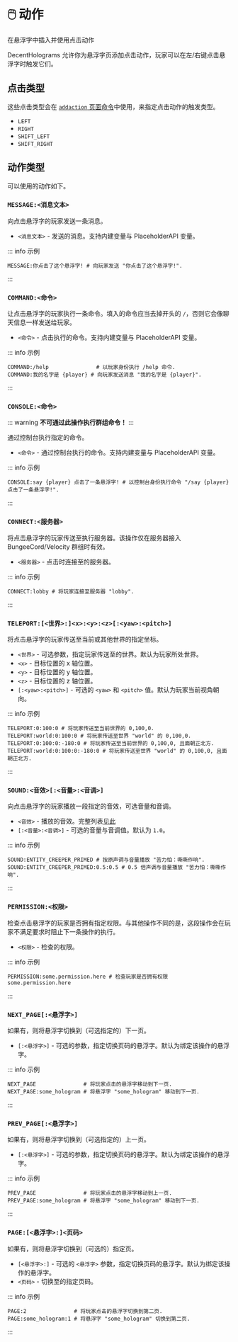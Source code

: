 # 🖱️ 动作
在悬浮字中插入并使用点击动作

DecentHolograms 允许你为悬浮字页添加点击动作，玩家可以在左/右键点击悬浮字时触发它们。

## 点击类型

这些点击类型会在 [`addaction` 页面命令](general.commands.hologram-pages.md#dh-p-addaction-悬浮字-页码-点击类型-操作)中使用，来指定点击动作的触发类型。

* `LEFT`
* `RIGHT`
* `SHIFT_LEFT`
* `SHIFT_RIGHT`

## 动作类型
可以使用的动作如下。

### `MESSAGE:<消息文本>`

向点击悬浮字的玩家发送一条消息。

* `<消息文本>` - 发送的消息。支持内建变量与 PlaceholderAPI 变量。

::: info 示例
```
MESSAGE:你点击了这个悬浮字! # 向玩家发送 "你点击了这个悬浮字!".
```
:::

### `COMMAND:<命令>`

让点击悬浮字的玩家执行一条命令。填入的命令应当去掉开头的 `/`，否则它会像聊天信息一样发送给玩家。

* `<命令>` - 点击执行的命令。支持内建变量与 PlaceholderAPI 变量。

::: info 示例
```
COMMAND:/help               # 以玩家身份执行 /help 命令.
COMMAND:我的名字是 {player} # 向玩家发送消息 "我的名字是 {player}".
```
:::

### `CONSOLE:<命令>`

::: warning
**不可通过此操作执行群组命令！**
:::

通过控制台执行指定的命令。

* `<命令>` - 通过控制台执行的命令。支持内建变量与 PlaceholderAPI 变量。

::: info 示例
```
CONSOLE:say {player} 点击了一条悬浮字! # 以控制台身份执行命令 "/say {player} 点击了一条悬浮字!".
```
:::

### `CONNECT:<服务器>`

将点击悬浮字的玩家传送至执行服务器。该操作仅在服务器接入 BungeeCord/Velocity 群组时有效。

* `<服务器>` - 点击时连接至的服务器。

::: info 示例
```
CONNECT:lobby # 将玩家连接至服务器 "lobby".
```
:::

### `TELEPORT:[<世界>:]<x>:<y>:<z>[:<yaw>:<pitch>]`

将点击悬浮字的玩家传送至当前或其他世界的指定坐标。

* `<世界>` - 可选参数，指定玩家传送至的世界。默认为玩家所处世界。
* `<x>` - 目标位置的 x 轴位置。
* `<y>` - 目标位置的 y 轴位置。
* `<z>` - 目标位置的 z 轴位置。
* `[:<yaw>:<pitch>]` - 可选的 `<yaw>` 和 `<pitch>` 值。默认为玩家当前视角朝向。

::: info 示例
```
TELEPORT:0:100:0 # 将玩家传送至当前世界的 0,100,0.
TELEPORT:world:0:100:0 # 将玩家传送至世界 "world" 的 0,100,0.
TELEPORT:0:100:0:-180:0 # 将玩家传送至当前世界的 0,100,0, 且面朝正北方.
TELEPORT:world:0:100:0:-180:0 # 将玩家传送至世界 "world" 的 0,100,0, 且面朝正北方.
```
:::

### `SOUND:<音效>[:<音量>:<音调>]`

向点击悬浮字的玩家播放一段指定的音效，可选音量和音调。

* `<音效>` - 播放的音效。完整列表[见此](https://docs.andre601.ch/Spigot-Sounds)
* `[:<音量>:<音调>]` - 可选的音量与音调值。默认为 `1.0`。

::: info 示例
```
SOUND:ENTITY_CREEPER_PRIMED # 按原声调与音量播放 "苦力怕：嘶嘶作响".
SOUND:ENTITY_CREEPER_PRIMED:0.5:0.5 # 0.5 倍声调与音量播放 "苦力怕：嘶嘶作响".
```
:::

### `PERMISSION:<权限>`

检查点击悬浮字的玩家是否拥有指定权限。与其他操作不同的是，这段操作会在玩家不满足要求时阻止下一条操作的执行。

* `<权限>` - 检查的权限。

::: info 示例
```
PERMISSION:some.permission.here # 检查玩家是否拥有权限 some.permission.here
```
:::

### `NEXT_PAGE[:<悬浮字>]`

如果有，则将悬浮字切换到（可选指定的）下一页。

* `[:<悬浮字>]` - 可选的参数，指定切换页码的悬浮字。默认为绑定该操作的悬浮字。

::: info 示例
```
NEXT_PAGE               # 将玩家点击的悬浮字移动到下一页.
NEXT_PAGE:some_hologram # 将悬浮字 "some_hologram" 移动到下一页.
```
:::

### `PREV_PAGE[:<悬浮字>]`

如果有，则将悬浮字切换到（可选指定的）上一页。

* `[:<悬浮字>]` - 可选的参数，指定切换页码的悬浮字。默认为绑定该操作的悬浮字。

::: info 示例
```
PREV_PAGE               # 将玩家点击的悬浮字移动到上一页.
PREV_PAGE:some_hologram # 将悬浮字 "some_hologram" 移动到下一页.
```
:::

### `PAGE:[<悬浮字>:]<页码>`

如果有，则将悬浮字切换到（可选的）指定页。

* `[<悬浮字>:]` - 可选的 `<悬浮字>` 参数，指定切换页码的悬浮字。默认为绑定该操作的悬浮字。
* `<页码>` - 切换至的指定页码。

::: info 示例
```
PAGE:2               # 将玩家点击的悬浮字切换到第二页.
PAGE:some_hologram:1 # 将悬浮字 "some_hologram" 切换到第二页.
```
:::